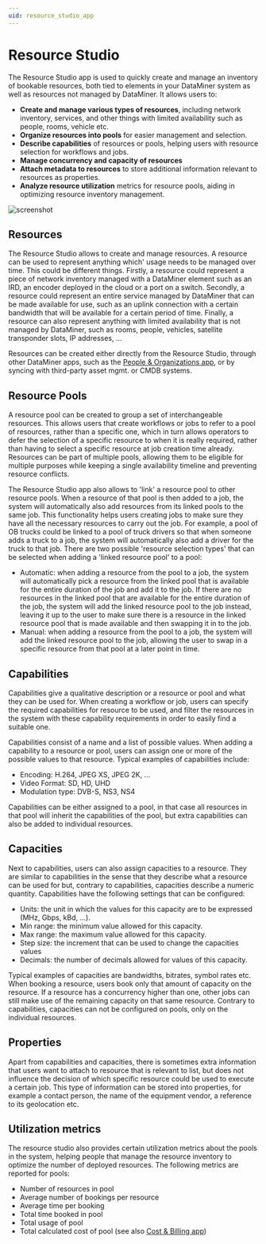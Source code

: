 ```yaml
---
uid: resource_studio_app
---
```


# Resource Studio

The Resource Studio app is used to quickly create and manage an inventory of bookable resources, both tied to elements in your DataMiner system as well as resources not managed by DataMiner. It allows users to:

* **Create and manage various types of resources**, including network inventory, services, and other things with limited availability such as people, rooms, vehicle etc.
* **Organize resources into pools** for easier management and selection.
* **Describe capabilities** of resources or pools, helping users with resource selection for workflows and jobs.
* **Manage concurrency and capacity of resources**
* **Attach metadata to resources** to store additional information relevant to resources as properties.
* **Analyze resource utilization** metrics for resource pools, aiding in optimizing resource inventory management.

![screenshot](~/user-guide/Standard_Apps/MediaOps/images/rs_overview.png)

## Resources

The Resource Studio allows to create and manage resources. A resource can be used to represent anything which' usage needs to be managed over time. This could be different things. Firstly, a resource could represent a piece of network inventory managed with a DataMiner element such as an IRD, an encoder deployed in the cloud or a port on a switch. Secondly, a resource could represent an entire service managed by DataMiner that can be made available for use, such as an uplink connection with a certain bandwidth that will be available for a certain period of time. Finally, a resource can also represent anything with limited availability that is not managed by DataMiner, such as rooms, people, vehicles, satellite transponder slots, IP addresses, ...

Resources can be created either directly from the Resource Studio, through other DataMiner apps, such as the [People & Organizations app](xref:people_organizations_overview), or by syncing with third-party asset mgmt. or CMDB systems.

## Resource Pools

A resource pool can be created to group a set of interchangeable resources. This allows users that create workflows or jobs to refer to a pool of resources, rather than a specific one, which in turn allows operators to defer the selection of a specific resource to when it is really required, rather than having to select a specific resource at job creation time already. Resources can be part of multiple pools, allowing them to be eligible for multiple purposes while keeping a single availability timeline and preventing resource conflicts.

The Resource Studio app also allows to 'link' a resource pool to other resource pools. When a resource of that pool is then added to a job, the system will automatically also add resources from its linked pools to the same job. This functionality helps users creating jobs to make sure they have all the necessary resources to carry out the job. For example, a pool of OB trucks could be linked to a pool of truck drivers so that when someone adds a truck to a job, the system will automatically also add a driver for the truck to that job. There are two possible 'resource selection types' that can be selected when adding a 'linked resource pool' to a pool:

* Automatic: when adding a resource from the pool to a job, the system will automatically pick a resource from the linked pool that is available for the entire duration of the job and add it to the job. If there are no resources in the linked pool that are available for the entire duration of the job, the system will add the linked resource pool to the job instead, leaving it up to the user to make sure there is a resource in the linked resource pool that is made available and then swapping it in to the job.
* Manual: when adding a resource from the pool to a job, the system will add the linked resource pool to the job, allowing the user to swap in a specific resource from that pool at a later point in time.

## Capabilities

Capabilities give a qualitative description or a resource or pool and what they can be used for. When creating a workflow or job, users can specify the required capabilities for resource to be used, and filter the resources in the system with these capability requirements in order to easily find a suitable one.

Capabilities consist of a name and a list of possible values. When adding a capability to a resource or pool, users can assign one or more of the possible values to that resource. Typical examples of capabilities include:

* Encoding: H.264, JPEG XS, JPEG 2K, ...
* Video Format: SD, HD, UHD
* Modulation type: DVB-S, NS3, NS4

Capabilities can be either assigned to a pool, in that case all resources in that pool will inherit the capabilities of the pool, but extra capabilities can also be added to individual resources.

## Capacities

Next to capabilities, users can also assign capacities to a resource. They are similar to capabilities in the sense that they describe what a resource can be used for but, contrary to capabilities, capacities describe a numeric quantity. Capabilities have the following settings that can be configured:

* Units: the unit in which the values for this capacity are to be expressed (MHz, Gbps, kBd, ...).
* Min range: the minimum value allowed for this capacity.
* Max range: the maximum value allowed for this capacity.
* Step size: the increment that can be used to change the capacities values
* Decimals: the number of decimals allowed for values of this capacity.

Typical examples of capacities are bandwidths, bitrates, symbol rates etc. When booking a resource, users  book only that amount of capacity on the resource. If a resource has a concurrency higher than one, other jobs can still make use of the remaining capacity on that same resource. Contrary to capabilities, capacities can not be configured on pools, only on the individual resources.

## Properties

Apart from capabilities and capacities, there is sometimes extra information that users want to attach to resource that is relevant to list, but does not influence the decision of which specific resource could be used to execute a certain job. This type of information can be stored into properties, for example a contact person, the name of the equipment vendor, a reference to its geolocation etc.

## Utilization metrics

The resource studio also provides certain utilization metrics about the pools in the system, helping people that manage the resource inventory to optimize the number of deployed resources. The following metrics are reported for pools:

* Number of resources in pool
* Average number of bookings per resource
* Average time per booking
* Total time booked in pool
* Total usage of pool
* Total calculated cost of pool (see also [Cost & Billing app](xref:cost_billing_overview))
